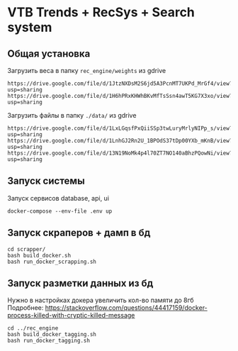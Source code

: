 # VTB Trends + RecSys + Search system

## Общая установка
Загрузить веса в папку `rec_engine/weights` из gdrive
```
https://drive.google.com/file/d/1JtzNXDsM2S6jd5A3PcnMT7UKPd_MrGf4/view?usp=sharing
https://drive.google.com/file/d/1H6hPRxKHWhBKvMfTsSsn4awT5KG7X3xo/view?usp=sharing
```
Загрузить файлы в папку `./data/` из gdrive
```
https://drive.google.com/file/d/1LxLGqsfPxQiiSSp3twLuryMrlyNIPp_s/view?usp=sharing
https://drive.google.com/file/d/1LnhGJ2Rn2U_1BPOdS37tDp00YXb_mKnB/view?usp=sharing
https://drive.google.com/file/d/13N19NoMk4p4l70ZT7NO140aBhzPQowNi/view?usp=sharing
```

## Запуск системы
Запуск сервисов database, api, ui

`docker-compose --env-file .env up`


## Запуск скраперов + дамп в бд
```
cd scrapper/
bash build_docker.sh
bash run_docker_scrapping.sh
```

## Запуск разметки данных из бд

Нужно в настройках докера увеличить кол-во памяти до 8гб
Подробнее: https://stackoverflow.com/questions/44417159/docker-process-killed-with-cryptic-killed-message

```
cd ../rec_engine
bash build_docker_tagging.sh
bash run_docker_tagging.sh
```
